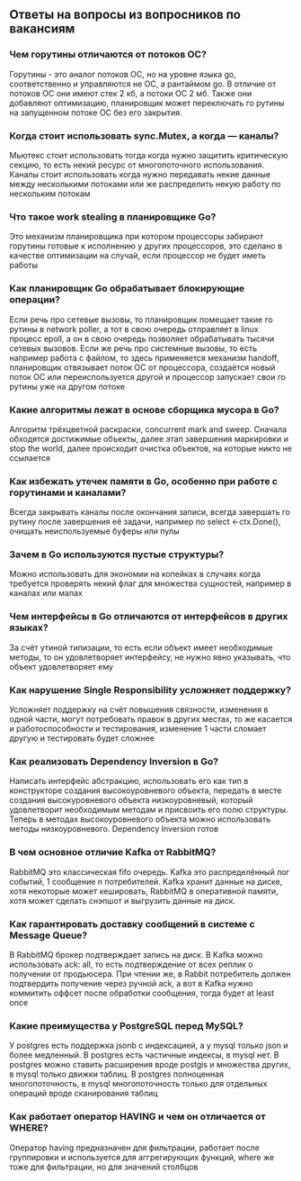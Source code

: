 ## Ответы на вопросы из вопросников по вакансиям

### Чем горутины отличаются от потоков ОС?
Горутины - это аналог потоков ОС, но на уровне языка go, соответственно и управляются не ОС, а рантаймом go. В отличие от потоков ОС они имеют стек 2 кб, а потоки ОС 2 мб. Также они добавляют оптимизацию, планировщик может переключать го рутины на запущенном потоке ОС без его закрытия.

### Когда стоит использовать sync.Mutex, а когда — каналы?
Мьютекс стоит использовать тогда когда нужно защитить критическую секцию, то есть некий ресурс от многопоточного использования. Каналы стоит использовать когда нужно передавать некие данные между несколькими потоками или же распределить некую работу по нескольким потокам

### Что такое work stealing в планировщике Go?
Это механизм планировщика при котором процессоры забирают горутины готовые к исполнению у других процессоров, это сделано в качестве оптимизации на случай, если процессор не будет иметь работы

### Как планировщик Go обрабатывает блокирующие операции?
Если речь про сетевые вызовы, то планировщик помещает такие го рутины в network poller, а тот в свою очередь отправляет в linux процесс epoll, а он в свою очередь позволяет обрабатывать тысячи сетевых вызовов. Если же речь про системные вызовы, то есть например работа с файлом, то здесь применяется механизм handoff, планировщик отвязывает поток ОС от процессора, создаётся новый поток ОС или переиспользуется другой и процессор запускает свои го рутины уже на другом потоке

### Какие алгоритмы лежат в основе сборщика мусора в Go?
Алгоритм трёхцветной раскраски, concurrent mark and sweep. Сначала обходятся достижимые объекты, далее этап завершения маркировки и stop the world, далее происходит очистка объектов, на которые никто не ссылается

### Как избежать утечек памяти в Go, особенно при работе с горутинами и каналами?
Всегда закрывать каналы после окончания записи, всегда завершать го рутину после завершения её задачи, например по select <-ctx.Done(), очищать неиспользуемые буферы или пулы

### Зачем в Go используются пустые структуры?
Можно использовать для экономии на копейках в случаях когда требуется проверять некий флаг для множества сущностей, например в каналах или мапах

### Чем интерфейсы в Go отличаются от интерфейсов в других языках?
За счёт утиной типизации, то есть если объект имеет необходимые методы, то он удовлетворяет интерфейсу, не нужно явно указывать, что объект удовлетворяет ему

### Как нарушение Single Responsibility усложняет поддержку?
Усложняет поддержку на счёт повышения связности, изменения в одной части, могут потребовать правок в других местах, то же касается и работоспособности и тестирования, изменение 1 части сломает другую и тестировать будет сложнее

### Как реализовать Dependency Inversion в Go?
Написать интерфейс абстракцию, использовать его как тип в конструкторе создания высокоуровневого объекта, передать в месте создания высокуровневого объекта низкоуровневый, который удовлетворит необходимым методам и присвоить его полю структуры. Теперь в методах высокоуровневого объекта можно использовать методы низкоуровневого. Dependency Inversion готов

### В чем основное отличие Kafka от RabbitMQ?
RabbitMQ это классическая fifo очередь. Kafka это распределённый лог событий, 1 сообщение n потребителей. Kafka хранит данные на диске, хотя некоторые может кешировать, RabbitMQ в оперативной памяти, хотя может сделать снэпшот и выгрузить данные на диск.

### Как гарантировать доставку сообщений в системе с Message Queue?
В RabbitMQ брокер подтверждает запись на диск. В Kafka можно использовать ack: all, то есть подтверждение от всех реплик о получении от продьюсера.
При чтении же, в Rabbit потребитель должен подтвердить получение через ручной ack, а вот в Kafka нужно коммитить оффсет после обработки сообщения, тогда будет at least once

### Какие преимущества у PostgreSQL перед MySQL?
У postgres есть поддержка jsonb с индексацией, а у mysql только json и более медленный. В postgres есть частичные индексы, в mysql нет. В postgres можно ставить расширения вроде postgis и множества других, в mysql только движки таблиц. В postgres полноценная многопоточность, в mysql многопоточность только для отдельных операций вроде сканирования таблиц

### Как работает оператор HAVING и чем он отличается от WHERE?
Оператор having предназначен для фильтрации, работает после группировки и используется для аггрегирующих функций, where же тоже для фильтрации, но для значений столбцов
